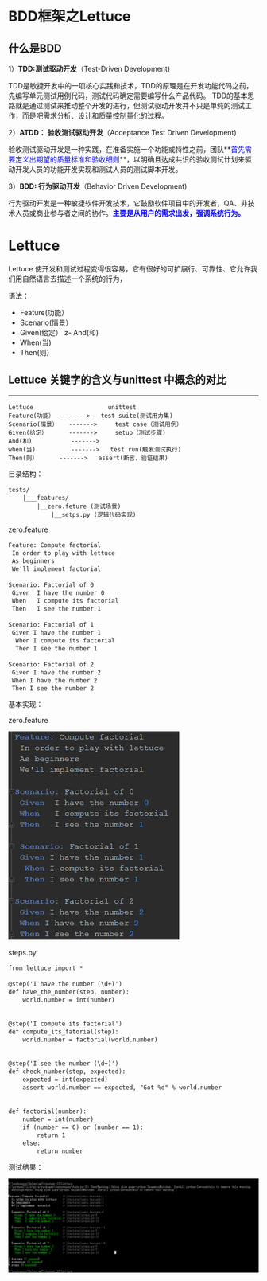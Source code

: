 # BDD框架之Lettuce #

## 什么是BDD ##

1）**TDD:测试驱动开发**（Test-Driven Development)

TDD是敏捷开发中的一项核心实践和技术，TDD的原理是在开发功能代码之前，先编写单元测试用例代码，测试代码确定需要编写什么产品代码。
TDD的基本思路就是通过测试来推动整个开发的进行，但测试驱动开发并不只是单纯的测试工作，而是吧需求分析、设计和质量控制量化的过程。

2）**ATDD： 验收测试驱动开发**（Acceptance Test Driven Development)

验收测试驱动开发是一种实践，在准备实施一个功能或特性之前，团队**<font color=blue>首先需要定义出期望的质量标准和验收细则</font>**，以明确且达成共识的验收测试计划来驱动开发人员的功能开发实现和测试人员的测试脚本开发。

3）**BDD: 行为驱动开发**（Behavior Driven Development)

行为驱动开发是一种敏捷软件开发技术，它鼓励软件项目中的开发者，QA、非技术人员或商业参与者之间的协作。**<font color=blue>主要是从用户的需求出发，强调系统行为。</font>**

# **Lettuce** #

   Lettuce 使开发和测试过程变得很容易，它有很好的可扩展行、可靠性、它允许我们用自然语言去描述一个系统的行为，

语法：

- Feature(功能）
- Scenario(情景）
- Given(给定）
z- And(和)
- When(当)
- Then(则）


## Lettuce 关键字的含义与unittest 中概念的对比 ##
-------------------------------------------------
	Lettuce						unittest
	Feature(功能）	 -------> 	test suite(测试用力集)
	Scenario(情景）   -------> 	test case（测试用例）
	Given(给定）      -------> 	setup（测试步骤)
	And(和)			 -------> 
	when(当)			 -------> 	test run(触发测试执行)
	Then(则）		 -------> 	assert(断言，验证结果)



目录结构：

	tests/
		|___features/
			|__zero.feture (测试场景)
				|__setps.py (逻辑代码实现)

zero.feature
	
    Feature: Compute factorial
     In order to play with lettuce
     As beginners
     We'll implement factorial
    
    Scenario: Factorial of 0
     Given  I have the number 0
     When   I compute its factorial
     Then   I see the number 1
    
    Scenario: Factorial of 1
     Given I have the number 1
      When I compute its factorial
      Then I see the number 1
    
    Scenario: Factorial of 2
     Given I have the number 2
     When I have the number 2
     Then I see the number 2
    
基本实现：

zero.feature
	
![alt text](/Lettuce/icon/zero_feature.png "feature")
  
steps.py
  
	from lettuce import *
		
	@step('I have the number (\d+)')
	def have_the_number(step, number):
		world.number = int(number)
	
	
	@step('I compute its factorial')
	def compute_its_fatorial(step):
		world.number = factorial(world.number)
	
	
	@step('I see the number (\d+)')
	def check_number(step, expected):
		expected = int(expected)
		assert world.number == expected, "Got %d" % world.number
	
	
	def factorial(number):
		number = int(number)
		if (number == 0) or (number == 1):
			return 1
		else:
			return number


测试结果：

![alt text](/Lettuce/icon/result.png "feature")

